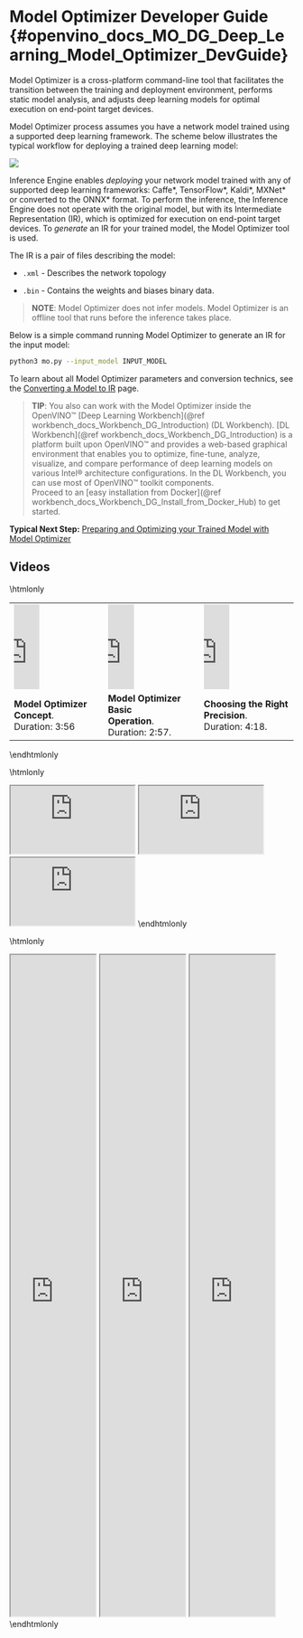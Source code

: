 # Model Optimizer Developer Guide {#openvino_docs_MO_DG_Deep_Learning_Model_Optimizer_DevGuide}

Model Optimizer is a cross-platform command-line tool that facilitates the transition between the training and deployment environment, performs static model analysis, and adjusts deep learning models for optimal execution on end-point target devices.

Model Optimizer process assumes you have a network model trained using a supported deep learning framework. The scheme below illustrates the typical workflow for deploying a trained deep learning model:

![](img/workflow_steps.png)

Inference Engine enables _deploying_ your network model trained with any of supported deep learning frameworks: Caffe\*, TensorFlow\*, Kaldi\*, MXNet\* or converted to the ONNX\* format. To perform the inference, the Inference Engine does not operate with the original model, but with its Intermediate Representation (IR), which is optimized for execution on end-point target devices. To _generate_ an IR for your trained model, the Model Optimizer tool is used.

The IR is a pair of files describing the model: 

*  <code>.xml</code> - Describes the network topology

*  <code>.bin</code> - Contains the weights and biases binary data.

> **NOTE**: Model Optimizer does not infer models. Model Optimizer is an offline tool that runs before the inference takes place.

Below is a simple command running Model Optimizer to generate an IR for the input model:

```sh
python3 mo.py --input_model INPUT_MODEL
```
To learn about all Model Optimizer parameters and conversion technics, see the [Converting a Model to IR](convert_model/Converting_Model.md) page.

> **TIP**: You also can work with the Model Optimizer inside the OpenVINO™ [Deep Learning Workbench](@ref workbench_docs_Workbench_DG_Introduction) (DL Workbench).
> [DL Workbench](@ref workbench_docs_Workbench_DG_Introduction) is a platform built upon OpenVINO™ and provides a web-based graphical environment that enables you to optimize, fine-tune, analyze, visualize, and compare 
> performance of deep learning models on various Intel® architecture
> configurations. In the DL Workbench, you can use most of OpenVINO™ toolkit components.
> <br>
> Proceed to an [easy installation from Docker](@ref workbench_docs_Workbench_DG_Install_from_Docker_Hub) to get started.

**Typical Next Step:** [Preparing and Optimizing your Trained Model with Model Optimizer](prepare_model/Prepare_Trained_Model.md)

## Videos

\htmlonly
<table>
  <tr>
    <td><iframe width="30%" height="30%" src="https://www.youtube.com/embed/Kl1ptVb7aI8" frameborder="0" allow="accelerometer; autoplay; encrypted-media; gyroscope; picture-in-picture" allowfullscreen></iframe></td>
    <td><iframe width="30%" height="30%" src="https://www.youtube.com/embed/BBt1rseDcy0" frameborder="0" allow="accelerometer; autoplay; clipboard-write; encrypted-media; gyroscope; picture-in-picture" allowfullscreen></iframe></td>
    <td><iframe width="30%" height="30%" src="https://www.youtube.com/embed/RF8ypHyiKrY" frameborder="0" allow="accelerometer; autoplay; clipboard-write; encrypted-media; gyroscope; picture-in-picture" allowfullscreen></iframe></td>
  </tr>
  <tr>
    <td><strong>Model Optimizer Concept</strong>. <br>Duration: 3:56</td>
    <td><strong>Model Optimizer Basic<br> Operation</strong>. <br>Duration: 2:57.</td>
    <td><strong>Choosing the Right Precision</strong>. <br>Duration: 4:18.</td>
  </tr>
</table>
\endhtmlonly

\htmlonly
<iframe width="220" height="120" src="https://www.youtube.com/embed/LN54KeRkvPo"> </iframe>
<iframe width="220" height="120" src="https://www.youtube.com/embed/zAe5n2F3IQI"> </iframe>
<iframe width="220" height="120" src="https://www.youtube.com/embed/LN54KeRkvPo"> </iframe>
\endhtmlonly

\htmlonly
<iframe width="30%" height="30%" src="https://www.youtube.com/embed/LN54KeRkvPo" allowfullscreen> </iframe>
<iframe width="30%" height="30%" src="https://www.youtube.com/embed/zAe5n2F3IQI" allowfullscreen> </iframe>
<iframe width="30%" height="30%" src="https://www.youtube.com/embed/LN54KeRkvPo" allowfullscreen> </iframe>
\endhtmlonly


